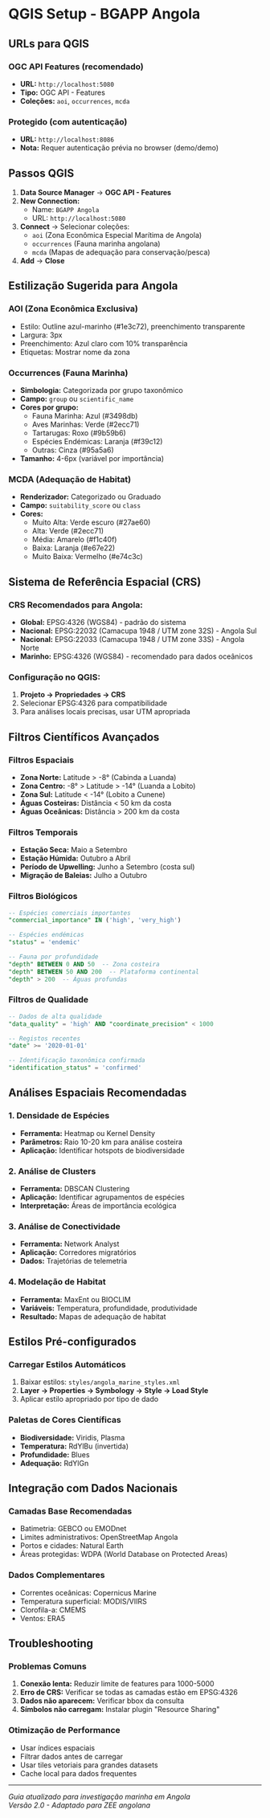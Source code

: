 # QGIS Setup - BGAPP Angola

## URLs para QGIS

### OGC API Features (recomendado)
- **URL:** `http://localhost:5080`
- **Tipo:** OGC API - Features
- **Coleções:** `aoi`, `occurrences`, `mcda`

### Protegido (com autenticação)
- **URL:** `http://localhost:8086`
- **Nota:** Requer autenticação prévia no browser (demo/demo)

## Passos QGIS

1. **Data Source Manager** → **OGC API - Features**
2. **New Connection:**
   - Name: `BGAPP Angola`
   - URL: `http://localhost:5080`
3. **Connect** → Selecionar coleções:
   - `aoi` (Zona Econômica Especial Marítima de Angola)
   - `occurrences` (Fauna marinha angolana)
   - `mcda` (Mapas de adequação para conservação/pesca)
4. **Add** → **Close**

## Estilização Sugerida para Angola

### AOI (Zona Econômica Exclusiva)
- Estilo: Outline azul-marinho (#1e3c72), preenchimento transparente
- Largura: 3px
- Preenchimento: Azul claro com 10% transparência
- Etiquetas: Mostrar nome da zona

### Occurrences (Fauna Marinha)
- **Simbologia:** Categorizada por grupo taxonômico
- **Campo:** `group` ou `scientific_name`
- **Cores por grupo:**
  - Fauna Marinha: Azul (#3498db)
  - Aves Marinhas: Verde (#2ecc71)
  - Tartarugas: Roxo (#9b59b6)
  - Espécies Endémicas: Laranja (#f39c12)
  - Outras: Cinza (#95a5a6)
- **Tamanho:** 4-6px (variável por importância)

### MCDA (Adequação de Habitat)
- **Renderizador:** Categorizado ou Graduado
- **Campo:** `suitability_score` ou `class`
- **Cores:**
  - Muito Alta: Verde escuro (#27ae60)
  - Alta: Verde (#2ecc71)
  - Média: Amarelo (#f1c40f)
  - Baixa: Laranja (#e67e22)
  - Muito Baixa: Vermelho (#e74c3c)

## Sistema de Referência Espacial (CRS)

### CRS Recomendados para Angola:
- **Global:** EPSG:4326 (WGS84) - padrão do sistema
- **Nacional:** EPSG:22032 (Camacupa 1948 / UTM zone 32S) - Angola Sul
- **Nacional:** EPSG:22033 (Camacupa 1948 / UTM zone 33S) - Angola Norte
- **Marinho:** EPSG:4326 (WGS84) - recomendado para dados oceânicos

### Configuração no QGIS:
1. **Projeto → Propriedades → CRS**
2. Selecionar EPSG:4326 para compatibilidade
3. Para análises locais precisas, usar UTM apropriada

## Filtros Científicos Avançados

### Filtros Espaciais
- **Zona Norte:** Latitude > -8° (Cabinda a Luanda)
- **Zona Centro:** -8° > Latitude > -14° (Luanda a Lobito)
- **Zona Sul:** Latitude < -14° (Lobito a Cunene)
- **Águas Costeiras:** Distância < 50 km da costa
- **Águas Oceânicas:** Distância > 200 km da costa

### Filtros Temporais
- **Estação Seca:** Maio a Setembro
- **Estação Húmida:** Outubro a Abril
- **Período de Upwelling:** Junho a Setembro (costa sul)
- **Migração de Baleias:** Julho a Outubro

### Filtros Biológicos
```sql
-- Espécies comerciais importantes
"commercial_importance" IN ('high', 'very_high')

-- Espécies endémicas
"status" = 'endemic'

-- Fauna por profundidade
"depth" BETWEEN 0 AND 50  -- Zona costeira
"depth" BETWEEN 50 AND 200  -- Plataforma continental
"depth" > 200  -- Águas profundas
```

### Filtros de Qualidade
```sql
-- Dados de alta qualidade
"data_quality" = 'high' AND "coordinate_precision" < 1000

-- Registos recentes
"date" >= '2020-01-01'

-- Identificação taxonômica confirmada
"identification_status" = 'confirmed'
```

## Análises Espaciais Recomendadas

### 1. Densidade de Espécies
- **Ferramenta:** Heatmap ou Kernel Density
- **Parâmetros:** Raio 10-20 km para análise costeira
- **Aplicação:** Identificar hotspots de biodiversidade

### 2. Análise de Clusters
- **Ferramenta:** DBSCAN Clustering
- **Aplicação:** Identificar agrupamentos de espécies
- **Interpretação:** Áreas de importância ecológica

### 3. Análise de Conectividade
- **Ferramenta:** Network Analyst
- **Aplicação:** Corredores migratórios
- **Dados:** Trajetórias de telemetria

### 4. Modelação de Habitat
- **Ferramenta:** MaxEnt ou BIOCLIM
- **Variáveis:** Temperatura, profundidade, produtividade
- **Resultado:** Mapas de adequação de habitat

## Estilos Pré-configurados

### Carregar Estilos Automáticos
1. Baixar estilos: `styles/angola_marine_styles.xml`
2. **Layer → Properties → Symbology → Style → Load Style**
3. Aplicar estilo apropriado por tipo de dado

### Paletas de Cores Científicas
- **Biodiversidade:** Viridis, Plasma
- **Temperatura:** RdYlBu (invertida)
- **Profundidade:** Blues
- **Adequação:** RdYlGn

## Integração com Dados Nacionais

### Camadas Base Recomendadas
- Batimetria: GEBCO ou EMODnet
- Limites administrativos: OpenStreetMap Angola
- Portos e cidades: Natural Earth
- Áreas protegidas: WDPA (World Database on Protected Areas)

### Dados Complementares
- Correntes oceânicas: Copernicus Marine
- Temperatura superficial: MODIS/VIIRS
- Clorofila-a: CMEMS
- Ventos: ERA5

## Troubleshooting

### Problemas Comuns
1. **Conexão lenta:** Reduzir limite de features para 1000-5000
2. **Erro de CRS:** Verificar se todas as camadas estão em EPSG:4326
3. **Dados não aparecem:** Verificar bbox da consulta
4. **Símbolos não carregam:** Instalar plugin "Resource Sharing"

### Otimização de Performance
- Usar índices espaciais
- Filtrar dados antes de carregar
- Usar tiles vetoriais para grandes datasets
- Cache local para dados frequentes

---

*Guia atualizado para investigação marinha em Angola*  
*Versão 2.0 - Adaptado para ZEE angolana*
